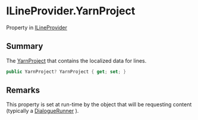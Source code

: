 # ILineProvider.YarnProject

Property in [ILineProvider](/docs/api/csharp/yarn.unity.ilineprovider.md)

## Summary


The  [YarnProject](yarn.unity.ilineprovider.yarnproject.md)  that contains the localized data for
lines.


```csharp
public YarnProject? YarnProject { get; set; }
```

## Remarks


This property is set at run-time by the object that will be requesting
content (typically a  [DialogueRunner](yarn.unity.dialoguerunner.md) ).


